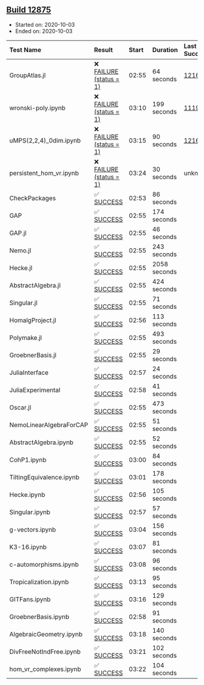 ## [Build 12875](https://oscarci.mathematik.uni-kl.de/job/oscar/12875/)

* Started on: 2020-10-03
* Ended on: 2020-10-03

| Test Name    | Result | Start | Duration | Last Success | First Failure |
|:-------------|:-------|:------|:---------|:-------------|:--------------|
| GroupAtlas.jl | ❌ [FAILURE (status = 1)](https://oscarci.mathematik.uni-kl.de/job/oscar/12875/artifact/logs/build-12875/GroupAtlas.jl.log) | 02:55 | 64 seconds | [12167](https://oscarci.mathematik.uni-kl.de/job/oscar/12167/) | [12168](https://oscarci.mathematik.uni-kl.de/job/oscar/12168/) |
| wronski-poly.ipynb | ❌ [FAILURE (status = 1)](https://oscarci.mathematik.uni-kl.de/job/oscar/12875/artifact/logs/build-12875/wronski-poly.ipynb.log) | 03:10 | 199 seconds | [11192](https://oscarci.mathematik.uni-kl.de/job/oscar/11192/) | [11193](https://oscarci.mathematik.uni-kl.de/job/oscar/11193/) |
| uMPS(2,2,4)_0dim.ipynb | ❌ [FAILURE (status = 1)](https://oscarci.mathematik.uni-kl.de/job/oscar/12875/artifact/logs/build-12875/uMPS-2-2-4-_0dim.ipynb.log) | 03:15 | 90 seconds | [12167](https://oscarci.mathematik.uni-kl.de/job/oscar/12167/) | [12168](https://oscarci.mathematik.uni-kl.de/job/oscar/12168/) |
| persistent_hom_vr.ipynb | ❌ [FAILURE (status = 1)](https://oscarci.mathematik.uni-kl.de/job/oscar/12875/artifact/logs/build-12875/persistent_hom_vr.ipynb.log) | 03:24 | 30 seconds | unknown | unknown |
| CheckPackages | ✅ [SUCCESS](https://oscarci.mathematik.uni-kl.de/job/oscar/12875/artifact/logs/build-12875/CheckPackages.log) | 02:53 | 86 seconds |  |  |
| GAP | ✅ [SUCCESS](https://oscarci.mathematik.uni-kl.de/job/oscar/12875/artifact/logs/build-12875/GAP.log) | 02:55 | 174 seconds |  |  |
| GAP.jl | ✅ [SUCCESS](https://oscarci.mathematik.uni-kl.de/job/oscar/12875/artifact/logs/build-12875/GAP.jl.log) | 02:55 | 46 seconds |  |  |
| Nemo.jl | ✅ [SUCCESS](https://oscarci.mathematik.uni-kl.de/job/oscar/12875/artifact/logs/build-12875/Nemo.jl.log) | 02:55 | 243 seconds |  |  |
| Hecke.jl | ✅ [SUCCESS](https://oscarci.mathematik.uni-kl.de/job/oscar/12875/artifact/logs/build-12875/Hecke.jl.log) | 02:55 | 2058 seconds |  |  |
| AbstractAlgebra.jl | ✅ [SUCCESS](https://oscarci.mathematik.uni-kl.de/job/oscar/12875/artifact/logs/build-12875/AbstractAlgebra.jl.log) | 02:55 | 424 seconds |  |  |
| Singular.jl | ✅ [SUCCESS](https://oscarci.mathematik.uni-kl.de/job/oscar/12875/artifact/logs/build-12875/Singular.jl.log) | 02:55 | 71 seconds |  |  |
| HomalgProject.jl | ✅ [SUCCESS](https://oscarci.mathematik.uni-kl.de/job/oscar/12875/artifact/logs/build-12875/HomalgProject.jl.log) | 02:56 | 113 seconds |  |  |
| Polymake.jl | ✅ [SUCCESS](https://oscarci.mathematik.uni-kl.de/job/oscar/12875/artifact/logs/build-12875/Polymake.jl.log) | 02:55 | 493 seconds |  |  |
| GroebnerBasis.jl | ✅ [SUCCESS](https://oscarci.mathematik.uni-kl.de/job/oscar/12875/artifact/logs/build-12875/GroebnerBasis.jl.log) | 02:55 | 29 seconds |  |  |
| JuliaInterface | ✅ [SUCCESS](https://oscarci.mathematik.uni-kl.de/job/oscar/12875/artifact/logs/build-12875/JuliaInterface.log) | 02:57 | 24 seconds |  |  |
| JuliaExperimental | ✅ [SUCCESS](https://oscarci.mathematik.uni-kl.de/job/oscar/12875/artifact/logs/build-12875/JuliaExperimental.log) | 02:58 | 41 seconds |  |  |
| Oscar.jl | ✅ [SUCCESS](https://oscarci.mathematik.uni-kl.de/job/oscar/12875/artifact/logs/build-12875/Oscar.jl.log) | 02:55 | 473 seconds |  |  |
| NemoLinearAlgebraForCAP | ✅ [SUCCESS](https://oscarci.mathematik.uni-kl.de/job/oscar/12875/artifact/logs/build-12875/NemoLinearAlgebraForCAP.log) | 02:55 | 51 seconds |  |  |
| AbstractAlgebra.ipynb | ✅ [SUCCESS](https://oscarci.mathematik.uni-kl.de/job/oscar/12875/artifact/logs/build-12875/AbstractAlgebra.ipynb.log) | 02:55 | 52 seconds |  |  |
| CohP1.ipynb | ✅ [SUCCESS](https://oscarci.mathematik.uni-kl.de/job/oscar/12875/artifact/logs/build-12875/CohP1.ipynb.log) | 03:00 | 84 seconds |  |  |
| TiltingEquivalence.ipynb | ✅ [SUCCESS](https://oscarci.mathematik.uni-kl.de/job/oscar/12875/artifact/logs/build-12875/TiltingEquivalence.ipynb.log) | 03:01 | 178 seconds |  |  |
| Hecke.ipynb | ✅ [SUCCESS](https://oscarci.mathematik.uni-kl.de/job/oscar/12875/artifact/logs/build-12875/Hecke.ipynb.log) | 02:56 | 105 seconds |  |  |
| Singular.ipynb | ✅ [SUCCESS](https://oscarci.mathematik.uni-kl.de/job/oscar/12875/artifact/logs/build-12875/Singular.ipynb.log) | 02:57 | 57 seconds |  |  |
| g-vectors.ipynb | ✅ [SUCCESS](https://oscarci.mathematik.uni-kl.de/job/oscar/12875/artifact/logs/build-12875/g-vectors.ipynb.log) | 03:04 | 156 seconds |  |  |
| K3-16.ipynb | ✅ [SUCCESS](https://oscarci.mathematik.uni-kl.de/job/oscar/12875/artifact/logs/build-12875/K3-16.ipynb.log) | 03:07 | 81 seconds |  |  |
| c-automorphisms.ipynb | ✅ [SUCCESS](https://oscarci.mathematik.uni-kl.de/job/oscar/12875/artifact/logs/build-12875/c-automorphisms.ipynb.log) | 03:08 | 96 seconds |  |  |
| Tropicalization.ipynb | ✅ [SUCCESS](https://oscarci.mathematik.uni-kl.de/job/oscar/12875/artifact/logs/build-12875/Tropicalization.ipynb.log) | 03:13 | 95 seconds |  |  |
| GITFans.ipynb | ✅ [SUCCESS](https://oscarci.mathematik.uni-kl.de/job/oscar/12875/artifact/logs/build-12875/GITFans.ipynb.log) | 03:16 | 129 seconds |  |  |
| GroebnerBasis.ipynb | ✅ [SUCCESS](https://oscarci.mathematik.uni-kl.de/job/oscar/12875/artifact/logs/build-12875/GroebnerBasis.ipynb.log) | 02:58 | 91 seconds |  |  |
| AlgebraicGeometry.ipynb | ✅ [SUCCESS](https://oscarci.mathematik.uni-kl.de/job/oscar/12875/artifact/logs/build-12875/AlgebraicGeometry.ipynb.log) | 03:18 | 140 seconds |  |  |
| DivFreeNotIndFree.ipynb | ✅ [SUCCESS](https://oscarci.mathematik.uni-kl.de/job/oscar/12875/artifact/logs/build-12875/DivFreeNotIndFree.ipynb.log) | 03:21 | 102 seconds |  |  |
| hom_vr_complexes.ipynb | ✅ [SUCCESS](https://oscarci.mathematik.uni-kl.de/job/oscar/12875/artifact/logs/build-12875/hom_vr_complexes.ipynb.log) | 03:22 | 104 seconds |  |  |
